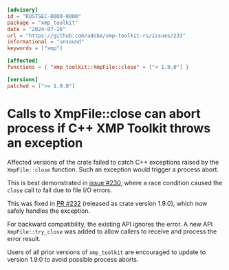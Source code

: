```toml
[advisory]
id = "RUSTSEC-0000-0000"
package = "xmp_toolkit"
date = "2024-07-26"
url = "https://github.com/adobe/xmp-toolkit-rs/issues/233"
informational = "unsound"
keywords = ["xmp"]

[affected]
functions = { "xmp_toolkit::XmpFile::close" = ["< 1.9.0"] }

[versions]
patched = [">= 1.9.0"]
```

# Calls to XmpFile::close can abort process if C++ XMP Toolkit throws an exception

Affected versions of the crate failed to catch C++ exceptions raised by the `XmpFile::close` function. Such an exception would trigger a process abort.

This is best demonstrated in [issue #230](https://github.com/adobe/xmp-toolkit-rs/issues/230), where a race condition caused the `close` call to fail due to file I/O errors.

This was fixed in [PR #232](https://github.com/adobe/xmp-toolkit-rs/pull/232) (released as crate version 1.9.0), which now safely handles the exception.

For backward compatibility, the existing API ignores the error. A new API `XmpFile::try_close` was added to allow callers to receive and process the error result.

Users of all prior versions of `xmp_toolkit` are encouraged to update to version 1.9.0 to avoid possible process aborts.
